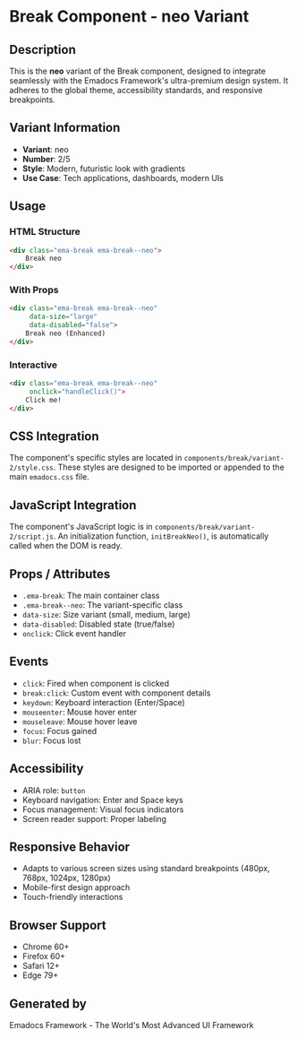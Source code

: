 # Break Component - neo Variant

## Description
This is the **neo** variant of the Break component, designed to integrate seamlessly with the Emadocs Framework's ultra-premium design system. It adheres to the global theme, accessibility standards, and responsive breakpoints.

## Variant Information
- **Variant**: neo
- **Number**: 2/5
- **Style**: Modern, futuristic look with gradients
- **Use Case**: Tech applications, dashboards, modern UIs

## Usage

### HTML Structure
```html
<div class="ema-break ema-break--neo">
    Break neo
</div>
```

### With Props
```html
<div class="ema-break ema-break--neo" 
     data-size="large" 
     data-disabled="false">
    Break neo (Enhanced)
</div>
```

### Interactive
```html
<div class="ema-break ema-break--neo" 
     onclick="handleClick()">
    Click me!
</div>
```

## CSS Integration
The component's specific styles are located in `components/break/variant-2/style.css`. These styles are designed to be imported or appended to the main `emadocs.css` file.

## JavaScript Integration
The component's JavaScript logic is in `components/break/variant-2/script.js`. An initialization function, `initBreakNeo()`, is automatically called when the DOM is ready.

## Props / Attributes
- `.ema-break`: The main container class
- `.ema-break--neo`: The variant-specific class
- `data-size`: Size variant (small, medium, large)
- `data-disabled`: Disabled state (true/false)
- `onclick`: Click event handler

## Events
- `click`: Fired when component is clicked
- `break:click`: Custom event with component details
- `keydown`: Keyboard interaction (Enter/Space)
- `mouseenter`: Mouse hover enter
- `mouseleave`: Mouse hover leave
- `focus`: Focus gained
- `blur`: Focus lost

## Accessibility
- ARIA role: `button`
- Keyboard navigation: Enter and Space keys
- Focus management: Visual focus indicators
- Screen reader support: Proper labeling

## Responsive Behavior
- Adapts to various screen sizes using standard breakpoints (480px, 768px, 1024px, 1280px)
- Mobile-first design approach
- Touch-friendly interactions

## Browser Support
- Chrome 60+
- Firefox 60+
- Safari 12+
- Edge 79+

## Generated by
Emadocs Framework - The World's Most Advanced UI Framework
